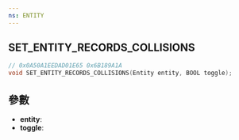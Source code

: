 ```yaml
---
ns: ENTITY
---
```

## SET_ENTITY_RECORDS_COLLISIONS

```c
// 0x0A50A1EEDAD01E65 0x6B189A1A
void SET_ENTITY_RECORDS_COLLISIONS(Entity entity, BOOL toggle);
```


## 參數
* **entity**: 
* **toggle**: 

